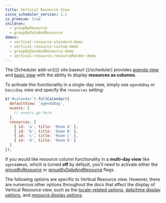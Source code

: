 ```yaml
---
title: Vertical Resource View
since_scheduler_version: 1.1
is_premium: true
children:
  - groupByResource
  - groupByDateAndResource
demos:
  - vertical-resource-standard-demo
  - vertical-resource-custom-demo
  - groupByDateAndResource-demo
  - vertical-resource-resourceRender-demo
---
```


The [Scheduler add-on]({{ site.baseurl }}/scheduler) provides [agenda view](agenda-view) and [basic view](basic-view) with the ability to display **resources as columns**.

To activate this functionality in a single-day view, simply use `agendaDay` or `basicDay` view and specify the `resources` setting:

```js
$('#calendar').fullCalendar({
  defaultView: 'agendaDay',
  events: [
    // events go here
  ],
  resources: [
    { id: 'a', title: 'Room A' },
    { id: 'b', title: 'Room B' },
    { id: 'c', title: 'Room C' },
    { id: 'd', title: 'Room D' }
  ]
});
```

If you would like resource column functionality in a **multi-day view** like `agendaWeek`, which is turned **off** by default, you'll need to activate either the [groupByResource](groupByResource) or [groupByDateAndResource](groupByDateAndResource) flags.

The following options are specific to Vertical Resource view. However, there are numerous other options throughout the docs that affect the display of Vertical Resource view, such as the [locale-related options](localization), [date/time display options](date-display), and [resource display options](resource-display).
